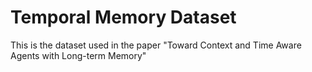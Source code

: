 # Temporal Memory Dataset
This is the dataset used in the paper "Toward Context and Time Aware Agents with Long-term Memory"
